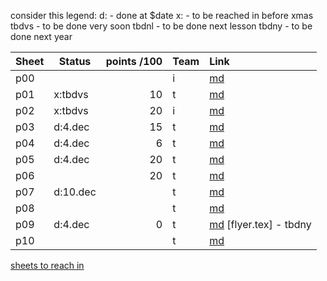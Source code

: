 consider this legend:
d: - done at $date
x: - to be reached in before xmas
tbdvs - to be done very soon
tbdnl - to be done next lesson
tbdny - to be done next year

Sheet| Status   | points /100 | Team | Link
-----|----------|------------:|----- |:----
p00  |          |             | i    | [md](p0.md)
p01  | x:tbdvs  | 10          | t    | [md](p1.md)
p02  | x:tbdvs  | 20          | i    | [md](p2.md)
p03  | d:4.dec  | 15          | t    | [md](p3.md)
p04  | d:4.dec  |  6          | t    | [md](p4.md)
p05  | d:4.dec  | 20          | t    | [md](p5.md)
p06  |          | 20          | t    | [md](p6.md)
p07  | d:10.dec |             | t    | [md](p7.md)
p08  |          |             | t    | [md](p8.md)
p09  | d:4.dec  |  0          | t    | [md](p9.md) [flyer.tex] - tbdny
p10  |          |             | t    | [md](p10.md)

[sheets to reach in](http://www2.htw-dresden.de/~s73331/englobalfoundries/)

